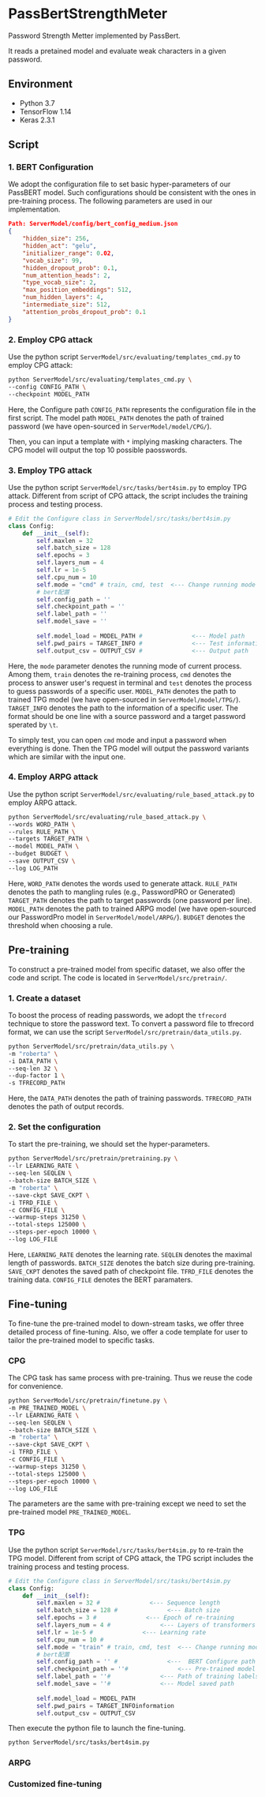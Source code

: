 # PassBertStrengthMeter

Password Strength Metter implemented by PassBert.

It reads a pretained model and evaluate weak characters in a given password.


## Environment

- Python 3.7
- TensorFlow 1.14
- Keras 2.3.1

## Script

### 1. BERT Configuration

We adopt the configuration file to set basic hyper-parameters of our PassBERT model.
Such configurations should be consistent with the ones in pre-training process.
The following parameters are used in our implementation.

```json
Path: ServerModel/config/bert_config_medium.json
{
    "hidden_size": 256, 
    "hidden_act": "gelu", 
    "initializer_range": 0.02, 
    "vocab_size": 99, 
    "hidden_dropout_prob": 0.1, 
    "num_attention_heads": 2, 
    "type_vocab_size": 2, 
    "max_position_embeddings": 512, 
    "num_hidden_layers": 4, 
    "intermediate_size": 512, 
    "attention_probs_dropout_prob": 0.1
}
```

### 2. Employ CPG attack

Use the python script `ServerModel/src/evaluating/templates_cmd.py` to employ CPG attack:

```bash
python ServerModel/src/evaluating/templates_cmd.py \
--config CONFIG_PATH \
--checkpoint MODEL_PATH
```

Here, the Configure path `CONFIG_PATH` represents the configuration file in the first script.
The model path `MODEL_PATH` denotes the path of trained password (we have open-sourced in `ServerModel/model/CPG/`).

Then, you can input a template with `*` implying masking characters.
The CPG model will output the top 10 possible paosswords.

### 3. Employ TPG attack

Use the python script `ServerModel/src/tasks/bert4sim.py` to employ TPG attack.
Different from script of CPG attack, the script includes the training process and testing process.

```python
# Edit the Configure class in ServerModel/src/tasks/bert4sim.py
class Config:
    def __init__(self):
        self.maxlen = 32
        self.batch_size = 128
        self.epochs = 3
        self.layers_num = 4
        self.lr = 1e-5
        self.cpu_num = 10
        self.mode = "cmd" # train, cmd, test  <--- Change running mode
        # bert配置
        self.config_path = ''
        self.checkpoint_path = ''
        self.label_path = ''
        self.model_save = ''
        
        self.model_load = MODEL_PATH #              <--- Model path
        self.pwd_pairs = TARGET_INFO #              <--- Test information
        self.output_csv = OUTPUT_CSV #              <--- Output path

```

Here, the `mode` parameter denotes the running mode of current process.
Among them, `train` denotes the re-training process, `cmd` denotes the process to answer user's request in terminal and `test` denotes the process to guess passwords of a specific user.
`MODEL_PATH` denotes the path to trained TPG model (we have open-sourced in `ServerModel/model/TPG/`).
`TARGET_INFO` denotes the path to the information of a specific user. The format should be one line with a source password and a target password sperated by `\t`.

To simply test, you can open `cmd` mode and input a password when everything is done.
Then the TPG model will output the password variants which are similar with the input one.

### 4. Employ ARPG attack

Use the python script `ServerModel/src/evaluating/rule_based_attack.py` to employ ARPG attack.

```bash
python ServerModel/src/evaluating/rule_based_attack.py \
--words WORD_PATH \
--rules RULE_PATH \
--targets TARGET_PATH \
--model MODEL_PATH \
--budget BUDGET \
--save OUTPUT_CSV \
--log LOG_PATH
```

Here, `WORD_PATH` denotes the words used to generate attack.
`RULE_PATH` denotes the path to mangling rules (e.g., PasswordPRO or Generated)
`TARGET_PATH` denotes the path to target passwords (one password per line).
`MODEL_PATH` denotes the path to trained ARPG model (we have open-sourced our PasswordPro model in `ServerModel/model/ARPG/`).
`BUDGET` denotes the threshold when choosing a rule.

## Pre-training

To construct a pre-trained model from specific dataset, we also offer the code and script.
The code is located in `ServerModel/src/pretrain/`.

### 1. Create a dataset

To boost the process of reading passwords, we adopt the `tfrecord` technique to store the password text.
To convert a password file to tfrecord format, we can use the script `ServerModel/src/pretrain/data_utils.py`.

```bash
python ServerModel/src/pretrain/data_utils.py \
-m "roberta" \
-i DATA_PATH \
--seq-len 32 \
--dup-factor 1 \
-s TFRECORD_PATH
```

Here, the `DATA_PATH` denotes the path of training passwords.
`TFRECORD_PATH` denotes the path of output records.

### 2. Set the configuration

To start the pre-training, we should set the hyper-parameters.

```bash
python ServerModel/src/pretrain/pretraining.py \
--lr LEARNING_RATE \
--seq-len SEQLEN \
--batch-size BATCH_SIZE \
-m "roberta" \
--save-ckpt SAVE_CKPT \
-i TFRD_FILE \
-c CONFIG_FILE \
--warmup-steps 31250 \
--total-steps 125000 \
--steps-per-epoch 10000 \
--log LOG_FILE
```

Here, `LEARNING_RATE` denotes the learning rate.
`SEQLEN` denotes the maximal length of passwords.
`BATCH_SIZE` denotes the batch size during pre-training.
`SAVE_CKPT` denotes the saved path of checkpoint file.
`TFRD_FILE` denotes the training data.
`CONFIG_FILE` denotes the BERT paramaters.

## Fine-tuning

To fine-tune the pre-trained model to down-stream tasks, we offer three detailed process of fine-tuning.
Also, we offer a code template for user to tailor the pre-trained model to specific tasks.

### CPG

The CPG task has same process with pre-training.
Thus we reuse the code for convenience.

```bash
python ServerModel/src/pretrain/finetune.py \
-m PRE_TRAINED_MODEL \
--lr LEARNING_RATE \
--seq-len SEQLEN \
--batch-size BATCH_SIZE \
-m "roberta" \
--save-ckpt SAVE_CKPT \
-i TFRD_FILE \
-c CONFIG_FILE \
--warmup-steps 31250 \
--total-steps 125000 \
--steps-per-epoch 10000 \
--log LOG_FILE
```

The parameters are the same with pre-training except we need to set the pre-trained model `PRE_TRAINED_MODEL`.

### TPG 

Use the python script `ServerModel/src/tasks/bert4sim.py` to re-train the TPG model.
Different from script of CPG attack, the TPG script includes the training process and testing process.

```python
# Edit the Configure class in ServerModel/src/tasks/bert4sim.py
class Config:
    def __init__(self):
        self.maxlen = 32 #              <--- Sequence length
        self.batch_size = 128 #              <--- Batch size
        self.epochs = 3 #              <--- Epoch of re-training
        self.layers_num = 4 #              <--- Layers of transformers
        self.lr = 1e-5 #              <--- Learning rate
        self.cpu_num = 10 #        
        self.mode = "train" # train, cmd, test  <--- Change running mode
        # bert配置
        self.config_path = '' #              <---  BERT Configure path
        self.checkpoint_path = ''#              <--- Pre-trained model
        self.label_path = ''#              <--- Path of training labels
        self.model_save = ''#              <--- Model saved path
        
        self.model_load = MODEL_PATH 
        self.pwd_pairs = TARGET_INFOinformation
        self.output_csv = OUTPUT_CSV
```

Then execute the python file to launch the fine-tuning.

```bash
python ServerModel/src/tasks/bert4sim.py
```

### ARPG



### Customized fine-tuning

